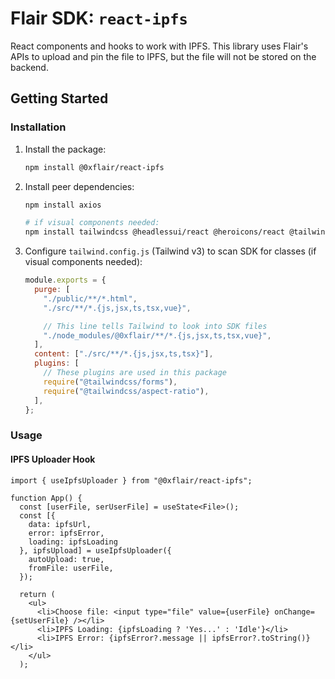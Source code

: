 # Flair SDK: `react-ipfs`

React components and hooks to work with IPFS. This library uses Flair's APIs to upload and pin the file to IPFS, but the file will not be stored on the backend.

## Getting Started

### Installation

1. Install the package:

   ```sh
   npm install @0xflair/react-ipfs
   ```

2. Install peer dependencies:

   ```sh
   npm install axios

   # if visual components needed:
   npm install tailwindcss @headlessui/react @heroicons/react @tailwindcss/aspect-ratio
   ```

3. Configure `tailwind.config.js` (Tailwind v3) to scan SDK for classes (if visual components needed):

   ```javascript
   module.exports = {
     purge: [
       "./public/**/*.html",
       "./src/**/*.{js,jsx,ts,tsx,vue}",

       // This line tells Tailwind to look into SDK files
       "./node_modules/@0xflair/**/*.{js,jsx,ts,tsx,vue}",
     ],
     content: ["./src/**/*.{js,jsx,ts,tsx}"],
     plugins: [
       // These plugins are used in this package
       require("@tailwindcss/forms"),
       require("@tailwindcss/aspect-ratio"),
     ],
   };
   ```

### Usage

#### IPFS Uploader Hook

```tsx
import { useIpfsUploader } from "@0xflair/react-ipfs";

function App() {
  const [userFile, serUserFile] = useState<File>();
  const [{
    data: ipfsUrl,
    error: ipfsError,
    loading: ipfsLoading
  }, ipfsUpload] = useIpfsUploader({
    autoUpload: true,
    fromFile: userFile,
  });

  return (
    <ul>
      <li>Choose file: <input type="file" value={userFile} onChange={setUserFile} /></li>
      <li>IPFS Loading: {ipfsLoading ? 'Yes...' : 'Idle'}</li>
      <li>IPFS Error: {ipfsError?.message || ipfsError?.toString()}</li>
    </ul>
  );
```
